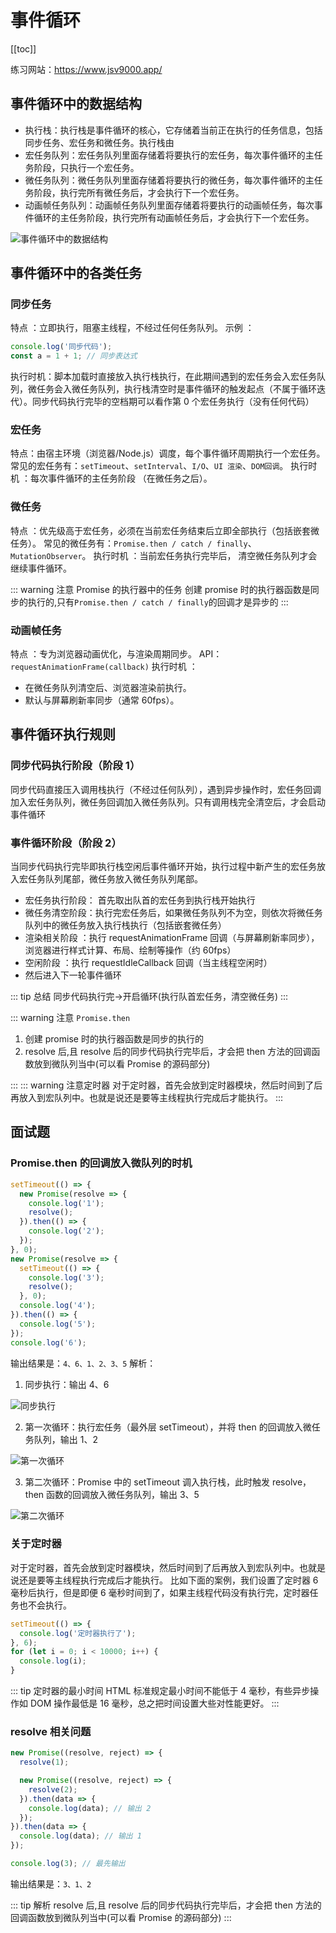 # 事件循环

[[toc]]

练习网站：https://www.jsv9000.app/

## 事件循环中的数据结构

- 执行栈：执行栈是事件循环的核心，它存储着当前正在执行的任务信息，包括同步任务、宏任务和微任务。执行栈由
- 宏任务队列：宏任务队列里面存储着将要执行的宏任务，每次事件循环的主任务阶段，只执行一个宏任务。
- 微任务队列：微任务队列里面存储着将要执行的微任务，每次事件循环的主任务阶段，执行完所有微任务后，才会执行下一个宏任务。
- 动画帧任务队列：动画帧任务队列里面存储着将要执行的动画帧任务，每次事件循环的主任务阶段，执行完所有动画帧任务后，才会执行下一个宏任务。

![事件循环中的数据结构](https://image-bucket-1307756649.cos.ap-chengdu.myqcloud.com/image/20250626112050041.png)

## 事件循环中的各类任务

### 同步任务

特点 ​：立即执行，阻塞主线程，不经过任何任务队列。
示例 ​：

```javascript
console.log('同步代码');
const a = 1 + 1; // 同步表达式
```

执行时机 ​：脚本加载时直接放入执行栈执行，在此期间遇到的宏任务会入宏任务队列，微任务会入微任务队列，执行栈清空时是事件循环的触发起点 ​（不属于循环迭代）。同步代码执行完毕的空档期可以看作第 0 个宏任务执行（没有任何代码）

### 宏任务

特点 ​：由宿主环境（浏览器/Node.js）调度，每个事件循环周期执行一个宏任务。
常见的宏任务有：`setTimeout`、`setInterval`、`I/O`、`UI 渲染`、`DOM回调`。
执行时机 ​：每次事件循环的主任务阶段 ​（在微任务之后）。

### 微任务

特点 ​：优先级高于宏任务，必须在当前宏任务结束后立即全部执行 ​（包括嵌套微任务）。
常见的微任务有：`Promise.then / catch / finally`、`MutationObserver`。
执行时机 ​：当前宏任务执行完毕后，​ 清空微任务队列才会继续事件循环。

::: warning 注意 Promise 的执行器中的任务
创建 promise 时的执行器函数是同步的执行的,只有`Promise.then / catch / finally`的回调才是异步的
:::

### 动画帧任务

特点 ​：专为浏览器动画优化，与渲染周期同步。
API​：`requestAnimationFrame(callback)`
执行时机 ​：

- 在微任务队列清空后、浏览器渲染前执行。
- 默认与屏幕刷新率同步（通常 60fps）。

## 事件循环执行规则

### 同步代码执行阶段（阶段 1）

同步代码直接压入调用栈执行（不经过任何队列），遇到异步操作时，宏任务回调加入宏任务队列，微任务回调加入微任务队列。只有调用栈完全清空后，才会启动事件循环

### 事件循环阶段（阶段 2）

当同步代码执行完毕即执行栈空闲后事件循环开始，执行过程中新产生的宏任务放入宏任务队列尾部，微任务放入微任务队列尾部。

- 宏任务执行阶段： 首先取出队首的宏任务到执行栈开始执行
- 微任务清空阶段：执行完宏任务后，如果微任务队列不为空，则依次将微任务队列中的微任务放入执行栈执行（包括嵌套微任务）
- 渲染相关阶段 ​：执行 requestAnimationFrame 回调（与屏幕刷新率同步），浏览器进行样式计算、布局、绘制等操作（约 60fps）
- 空闲阶段 ​：执行 requestIdleCallback 回调（当主线程空闲时）
- 然后进入下一轮事件循环

::: tip 总结
同步代码执行完->开启循环(执行队首宏任务，清空微任务)
:::

::: warning 注意 `Promise.then`

1. 创建 promise 时的执行器函数是同步的执行的
2. resolve 后,且 resolve 后的同步代码执行完毕后，才会把 then 方法的回调函数放到微队列当中(可以看 Promise 的源码部分)

:::
::: warning 注意定时器
对于定时器，首先会放到定时器模块，然后时间到了后再放入到宏队列中。也就是说还是要等主线程执行完成后才能执行。
:::

## 面试题

### Promise.then 的回调放入微队列的时机

```javascript
setTimeout(() => {
  new Promise(resolve => {
    console.log('1');
    resolve();
  }).then(() => {
    console.log('2');
  });
}, 0);
new Promise(resolve => {
  setTimeout(() => {
    console.log('3');
    resolve();
  }, 0);
  console.log('4');
}).then(() => {
  console.log('5');
});
console.log('6');
```

输出结果是：`4、6、1、2、3、5`
解析：

1. 同步执行：输出 4、6

![同步执行](https://image-bucket-1307756649.cos.ap-chengdu.myqcloud.com/image/20250626143326601.png)

2. 第一次循环：执行宏任务（最外层 setTimeout），并将 then 的回调放入微任务队列，输出 1、2

![第一次循环](https://image-bucket-1307756649.cos.ap-chengdu.myqcloud.com/image/20250626143902807.png)

3. 第二次循环：Promise 中的 setTimeout 调入执行栈，此时触发 resolve，then 函数的回调放入微任务队列，输出 3、5

![第二次循环](https://image-bucket-1307756649.cos.ap-chengdu.myqcloud.com/image/20250626144958179.png)

### 关于定时器

对于定时器，首先会放到定时器模块，然后时间到了后再放入到宏队列中。也就是说还是要等主线程执行完成后才能执行。
比如下面的案例，我们设置了定时器 6 毫秒后执行，但是即便 6 毫秒时间到了，如果主线程代码没有执行完，定时器任务也不会执行。

```js
setTimeout(() => {
  console.log('定时器执行了');
}, 6);
for (let i = 0; i < 10000; i++) {
  console.log(i);
}
```

::: tip 定时器的最小时间
HTML 标准规定最小时间不能低于 4 毫秒，有些异步操作如 DOM 操作最低是 16 毫秒，总之把时间设置大些对性能更好。
:::

### resolve 相关问题

```js
new Promise((resolve, reject) => {
  resolve(1);

  new Promise((resolve, reject) => {
    resolve(2);
  }).then(data => {
    console.log(data); // 输出 2
  });
}).then(data => {
  console.log(data); // 输出 1
});

console.log(3); // 最先输出
```

输出结果是：`3、1、2`

::: tip 解析
resolve 后,且 resolve 后的同步代码执行完毕后，才会把 then 方法的回调函数放到微队列当中(可以看 Promise 的源码部分)
:::
